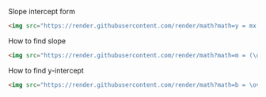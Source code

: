 Slope intercept form

```markdown
<img src="https://render.githubusercontent.com/render/math?math=y = mx + b">
```

How to find slope

```markdown
<img src="https://render.githubusercontent.com/render/math?math=m = (\overline{x} \overline{y} - \overline{xy}) / ((\overline{x})^2 - \overline{x^2})">
```

How to find y-intercept

```markdown
<img src="https://render.githubusercontent.com/render/math?math=b = \overline{y} - m\overline{x}">
```
